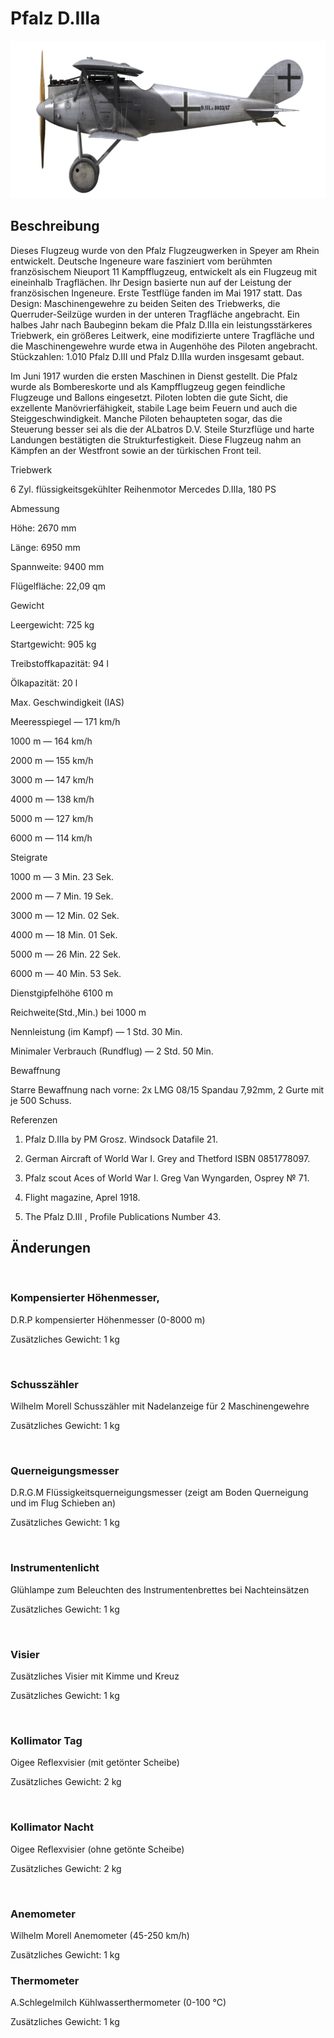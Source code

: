 # Pfalz D.IIIa
  

  
![pfalzd3a](../images/pfalzd3a.png)
  

  
## Beschreibung
  

  
Dieses Flugzeug wurde von den Pfalz Flugzeugwerken in Speyer am Rhein entwickelt. Deutsche Ingeneure ware fasziniert vom berühmten französischem Nieuport 11 Kampfflugzeug, entwickelt als ein Flugzeug mit eineinhalb Tragflächen. Ihr Design basierte nun auf der Leistung der französischen Ingeneure. Erste Testflüge fanden im Mai 1917 statt. Das Design: Maschinengewehre zu beiden Seiten des Triebwerks, die Querruder-Seilzüge wurden in der unteren Tragfläche angebracht. Ein halbes Jahr nach Baubeginn bekam die Pfalz D.IIIa ein leistungsstärkeres Triebwerk, ein größeres Leitwerk, eine modifizierte untere Tragfläche und die Maschinengewehre  wurde etwa in Augenhöhe des Piloten angebracht. Stückzahlen: 1.010 Pfalz D.III und Pfalz D.IIIa wurden insgesamt gebaut.
  

  
Im Juni 1917 wurden die ersten Maschinen in Dienst gestellt. Die Pfalz wurde als Bombereskorte und als Kampfflugzeug gegen feindliche Flugzeuge und Ballons eingesetzt. Piloten lobten die gute Sicht, die exzellente Manövrierfähigkeit, stabile Lage beim Feuern und auch die Steiggeschwindigkeit. Manche Piloten behaupteten sogar, das die Steuerung besser sei als die der ALbatros D.V. Steile Sturzflüge und harte Landungen bestätigten die Strukturfestigkeit. Diese Flugzeug nahm an Kämpfen an der Westfront sowie an der türkischen Front teil.
  

  

  
Triebwerk
  
6 Zyl. flüssigkeitsgekühlter Reihenmotor Mercedes D.IIIa, 180 PS
  

  
Abmessung
  
Höhe: 2670 mm
  
Länge: 6950 mm
  
Spannweite: 9400 mm
  
Flügelfläche: 22,09 qm
  

  
Gewicht
  
Leergewicht: 725 kg
  
Startgewicht: 905 kg
  
Treibstoffkapazität: 94 l
  
Ölkapazität: 20 l
  

  
Max. Geschwindigkeit (IAS)
  
Meeresspiegel — 171 km/h
  
1000 m — 164 km/h
  
2000 m — 155 km/h
  
3000 m — 147 km/h
  
4000 m — 138 km/h
  
5000 m — 127 km/h
  
6000 m — 114 km/h
  

  
Steigrate
  
1000 m —  3 Min. 23 Sek.
  
2000 m —  7 Min. 19 Sek.
  
3000 m — 12 Min. 02 Sek.
  
4000 m — 18 Min. 01 Sek.
  
5000 m — 26 Min. 22 Sek.
  
6000 m — 40 Min. 53 Sek.
  

  
Dienstgipfelhöhe 6100 m
  

  
Reichweite(Std.,Min.) bei 1000 m
  
Nennleistung (im Kampf)  — 1 Std. 30 Min.
  
Minimaler Verbrauch (Rundflug) — 2 Std. 50 Min.
  

  
Bewaffnung
  
Starre Bewaffnung nach vorne: 2х LMG 08/15 Spandau 7,92mm, 2 Gurte mit je 500 Schuss.
  

  
Referenzen
  
1) Pfalz D.IIIa by PM Grosz. Windsock Datafile 21.
  
2) German Aircraft of World War I. Grey and Thetford ISBN 0851778097.
  
3) Pfalz scout Aces of World War I.  Greg Van Wyngarden, Osprey № 71.
  
4) Flight magazine, Aprel 1918.
  
5) The Pfalz D.III , Profile Publications Number 43.
  

  
## Änderungen
  
﻿
  
  
### Kompensierter Höhenmesser,
  

  
D.R.P kompensierter Höhenmesser (0-8000 m)
  
Zusätzliches Gewicht: 1 kg
  
﻿
  
  
### Schusszähler
  

  
Wilhelm Morell Schusszähler mit Nadelanzeige für 2 Maschinengewehre
  
Zusätzliches Gewicht: 1 kg
  
﻿
  
  
### Querneigungsmesser
  

  
D.R.G.M Flüssigkeitsquerneigungsmesser (zeigt am Boden Querneigung und im Flug Schieben an)
  
Zusätzliches Gewicht: 1 kg
  
﻿
  
  
### Instrumentenlicht
  

  
Glühlampe zum Beleuchten des Instrumentenbrettes bei Nachteinsätzen
  
Zusätzliches Gewicht: 1 kg
  
﻿
  
  
### Visier
  

  
Zusätzliches Visier mit Kimme und Kreuz
  
Zusätzliches Gewicht: 1 kg
  
﻿
  
  
### Kollimator Tag
  

  
Oigee Reflexvisier (mit getönter Scheibe)
  
Zusätzliches Gewicht: 2 kg
  
﻿
  
  
### Kollimator Nacht
  

  
Oigee Reflexvisier (ohne getönte Scheibe)
  
Zusätzliches Gewicht: 2 kg
  
﻿
  
  
### Anemometer
  

  
Wilhelm Morell Anemometer (45-250 km/h)
  
Zusätzliches Gewicht: 1 kg
  

  
  
### Thermometer
  

  
A.Schlegelmilch Kühlwasserthermometer (0-100 °C)
  
Zusätzliches Gewicht: 1 kg
  

